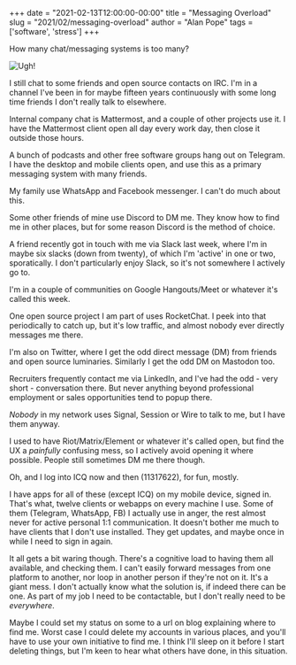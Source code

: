 +++
date = "2021-02-13T12:00:00-00:00"
title = "Messaging Overload"
slug = "2021/02/messaging-overload"
author = "Alan Pope"
tags = ['software', 'stress']
+++

How many chat/messaging systems is too many?

![Ugh!](/blog/images/2021-02-13/ugh.jpg)

I still chat to some friends and open source contacts on IRC. I'm in a channel I've been in for maybe fifteen years continuously with some long time friends I don't really talk to elsewhere.

Internal company chat is Mattermost, and a couple of other projects use it. I have the Mattermost client open all day every work day, then close it outside those hours.

A bunch of podcasts and other free software groups hang out on Telegram. I have the desktop and mobile clients open, and use this as a primary messaging system with many friends.

My family use WhatsApp and Facebook messenger. I can't do much about this.

Some other friends of mine use Discord to DM me. They know how to find me in other places, but for some reason Discord is the method of choice. 

A friend recently got in touch with me via Slack last week, where I'm in maybe six slacks (down from twenty), of which I'm 'active' in one or two, sporatically. I don't particularly enjoy Slack, so it's not somewhere I actively go to.

I'm in a couple of communities on Google Hangouts/Meet or whatever it's called this week. 

One open source project I am part of uses RocketChat. I peek into that periodically to catch up, but it's low traffic, and almost nobody ever directly messages me there.

I'm also on Twitter, where I get the odd direct message (DM) from friends and open source luminaries. Similarly I get the odd DM on Mastodon too.

Recruiters frequently contact me via LinkedIn, and I've had the odd - very short - conversation there. But never anything beyond professional employment or sales opportunities tend to popup there.

*Nobody* in my network uses Signal, Session or Wire to talk to me, but I have them anyway.

I used to have Riot/Matrix/Element or whatever it's called open, but find the UX a *painfully* confusing mess, so I actively avoid opening it where possible. People still sometimes DM me there though.

Oh, and I log into ICQ now and then (11317622), for fun, mostly.

I have apps for all of these (except ICQ) on my mobile device, signed in. That's what, twelve clients or webapps on every machine I use. Some of them (Telegram, WhatsApp, FB) I actually use in anger, the rest almost never for active personal 1:1 communication. It doesn't bother me much to have clients that I don't use installed. They get updates, and maybe once in while I need to sign in again.

It all gets a bit waring though. There's a cognitive load to having them all available, and checking them. I can't easily forward messages from one platform to another, nor loop in another person if they're not on it. It's a giant mess. I don't actually know what the solution is, if indeed there can be one. As part of my job I need to be contactable, but I don't really need to be *everywhere*. 

Maybe I could set my status on some to a url on blog explaining where to find me. Worst case I could delete my accounts in various places, and you'll have to use your own initiative to find me. I think I'll sleep on it before I start deleting things, but I'm keen to hear what others have done, in this situation. 